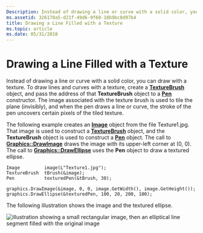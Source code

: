 ```yaml
---
Description: Instead of drawing a line or curve with a solid color, you can draw with a texture.
ms.assetid: 326170a5-d21f-49d6-9f60-10b9bc8d97b4
title: Drawing a Line Filled with a Texture
ms.topic: article
ms.date: 05/31/2018
---
```


# Drawing a Line Filled with a Texture

Instead of drawing a line or curve with a solid color, you can draw with a texture. To draw lines and curves with a texture, create a [**TextureBrush**](/windows/desktop/api/gdiplusbrush/nl-gdiplusbrush-texturebrush) object, and pass the address of that **TextureBrush** object to a [**Pen**](/windows/desktop/api/gdipluspen/nl-gdipluspen-pen) constructor. The image associated with the texture brush is used to tile the plane (invisibly), and when the pen draws a line or curve, the stroke of the pen uncovers certain pixels of the tiled texture.

The following example creates an [**Image**](/windows/desktop/api/gdiplusheaders/nl-gdiplusheaders-image) object from the file Texture1.jpg. That image is used to construct a [**TextureBrush**](/windows/desktop/api/gdiplusbrush/nl-gdiplusbrush-texturebrush) object, and the **TextureBrush** object is used to construct a [**Pen**](/windows/desktop/api/gdipluspen/nl-gdipluspen-pen) object. The call to [**Graphics::DrawImage**](/windows/win32/api/gdiplusgraphics/nf-gdiplusgraphics-graphics-drawimage(inimage_inint_inint_inint_inint)) draws the image with its upper-left corner at (0, 0). The call to [**Graphics::DrawEllipse**](/windows/win32/api/gdiplusgraphics/nf-gdiplusgraphics-graphics-drawellipse(inconstpen_inint_inint_inint_inint)) uses the **Pen** object to draw a textured ellipse.


```
Image         image(L"Texture1.jpg");
TextureBrush  tBrush(&image);
Pen           texturedPen(&tBrush, 30);

graphics.DrawImage(&image, 0, 0, image.GetWidth(), image.GetHeight());
graphics.DrawEllipse(&texturedPen, 100, 20, 200, 100);
```



The following illustration shows the image and the textured ellipse.

![illustration showing a small rectangular image, then an elliptical line segment filled with the original image](images/pens7.png)

 

 